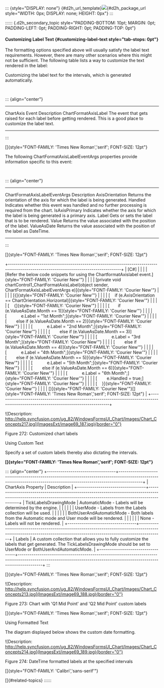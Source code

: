 ::: {style="DISPLAY: none"}
[](ms-xhelp:///?Id=d2h_url_template){#d2h_url_template}![](!package_url!){#d2h_package_url style="WIDTH: 0px; DISPLAY: none; HEIGHT: 0px"}
:::

:::::: {.d2h_secondary_topic style="PADDING-BOTTOM: 10pt; MARGIN: 0pt; PADDING-LEFT: 0pt; PADDING-RIGHT: 0pt; PADDING-TOP: 0pt"}
#### Customizing Label Text {#customizing-label-text style="tab-stops: 0pt"}

The formatting options specified above will usually satisfy the label text requirements. However, there are many other scenarios where this might not be sufficient. The following table lists a way to customize the text rendered in the label:

Customizing the label text for the intervals, which is generated automatically.

 

::: {align="center"}
  ---------------------- ----------------------------------------------------------------------------------------------------------------------
  ChartAxis Event        Description
  ChartFormatAxisLabel   The event that gets raised for each label before getting rendered. This is a good place to customize the label text.
  ---------------------- ----------------------------------------------------------------------------------------------------------------------
:::

[]{style="FONT-FAMILY: 'Times New Roman','serif'; FONT-SIZE: 12pt"} 

The following ChartFormatAxisLabelEventArgs properties provide information specific to this event:

 

::: {align="center"}
  ------------------------------- ------------------------------------------------------------------------------------------------
  ChartFormatAxisLabelEventArgs   Description
  AxisOrientation                 Returns the orientation of the axis for which the label is being generated.
  Handled                         Indicates whether this event was handled and no further processing is required from the chart.
  IsAxisPrimary                   Indicates whether the axis for which the label is being generated is a primary axis.
  Label                           Gets or sets the label that is to be rendered.
  Value                           Returns the value associated with the position of the label.
  ValueAsDate                     Returns the value associated with the position of the label as DateTime.
  ------------------------------- ------------------------------------------------------------------------------------------------
:::

[]{style="FONT-FAMILY: 'Times New Roman','serif'; FONT-SIZE: 12pt"} 

+---------------------------------------------------------------------------------------------------------------------------------------+
| \[C#\]                                                                                                                                |
|                                                                                                                                       |
| [Refer the below code snippets for using the ChartformatAxislabel event.]{style="FONT-FAMILY: 'Courier New'"}                         |
|                                                                                                                                       |
| [private void chartControl1_ChartFormatAxisLabel(object sender, ChartFormatAxisLabelEventArgs e)]{style="FONT-FAMILY: 'Courier New'"} |
|                                                                                                                                       |
| [{]{style="FONT-FAMILY: 'Courier New'"}                                                                                               |
|                                                                                                                                       |
| [    if (e.AxisOrientation == ChartOrientation.Horizontal)]{style="FONT-FAMILY: 'Courier New'"}                                       |
|                                                                                                                                       |
| [    {]{style="FONT-FAMILY: 'Courier New'"}                                                                                           |
|                                                                                                                                       |
| [       if (e.ValueAsDate.Month == 1)]{style="FONT-FAMILY: 'Courier New'"}                                                            |
|                                                                                                                                       |
| [            e.Label = \"1st Month\";]{style="FONT-FAMILY: 'Courier New'"}                                                            |
|                                                                                                                                       |
| [        else if (e.ValueAsDate.Month == 2)]{style="FONT-FAMILY: 'Courier New'"}                                                      |
|                                                                                                                                       |
| [            e.Label = \"2nd Month\";]{style="FONT-FAMILY: 'Courier New'"}                                                            |
|                                                                                                                                       |
| [        else if (e.ValueAsDate.Month == 3)]{style="FONT-FAMILY: 'Courier New'"}                                                      |
|                                                                                                                                       |
| [            e.Label = \"3rd Month\";]{style="FONT-FAMILY: 'Courier New'"}                                                            |
|                                                                                                                                       |
| [        else if (e.ValueAsDate.Month == 4)]{style="FONT-FAMILY: 'Courier New'"}                                                      |
|                                                                                                                                       |
| [            e.Label = \"4th Month\";]{style="FONT-FAMILY: 'Courier New'"}                                                            |
|                                                                                                                                       |
| [        else if (e.ValueAsDate.Month == 5)]{style="FONT-FAMILY: 'Courier New'"}                                                      |
|                                                                                                                                       |
| [            e.Label = \"5th Month\";]{style="FONT-FAMILY: 'Courier New'"}                                                            |
|                                                                                                                                       |
| [        else if (e.ValueAsDate.Month == 6)]{style="FONT-FAMILY: 'Courier New'"}                                                      |
|                                                                                                                                       |
| [            e.Label = \"6th Month\";]{style="FONT-FAMILY: 'Courier New'"}                                                            |
|                                                                                                                                       |
| [        e.Handled = true;]{style="FONT-FAMILY: 'Courier New'"}                                                                       |
|                                                                                                                                       |
| [    }]{style="FONT-FAMILY: 'Courier New'"}                                                                                           |
|                                                                                                                                       |
| [}]{style="FONT-FAMILY: 'Courier New'"}[]{style="FONT-FAMILY: 'Times New Roman','serif'; FONT-SIZE: 12pt"}                            |
+---------------------------------------------------------------------------------------------------------------------------------------+

![Description: http://help.syncfusion.com/ug_82/WindowsFormsUI_Chart/Images/Chart_Concepts217.jpg](ImagesExt/image69_187.jpg){border="0"}

Figure 272: Customized chart labels

Using Custom Text

Specify a set of custom labels thereby also dictating the intervals.

**[]{style="FONT-FAMILY: 'Times New Roman','serif'; FONT-SIZE: 12pt"}** 

::: {align="center"}
+-----------------------------------+------------------------------------------------------------------------------------------------------------------------------------------------------------------------+
| ChartAxis Property                | Description                                                                                                                                                            |
+-----------------------------------+------------------------------------------------------------------------------------------------------------------------------------------------------------------------+
| TickLabelsDrawingMode             | AutomaticMode - Labels will be determined by the engine.                                                                                                               |
|                                   |                                                                                                                                                                        |
|                                   | UserMode - Labels from the Labels collection will be used.                                                                                                             |
|                                   |                                                                                                                                                                        |
|                                   | BothUserAndAutomaticMode - Both labels from the Automatic mode and User mode will be rendered.                                                                         |
|                                   |                                                                                                                                                                        |
|                                   | None - Labels will not be rendered.                                                                                                                                    |
+-----------------------------------+------------------------------------------------------------------------------------------------------------------------------------------------------------------------+
| Labels                            | A custom collection that allows you to fully customize the labels that get generated. The TickLabelsDrawingMode should be set to UserMode or BothUserAndAutomaticMode. |
+-----------------------------------+------------------------------------------------------------------------------------------------------------------------------------------------------------------------+
:::

[]{style="FONT-FAMILY: 'Times New Roman','serif'; FONT-SIZE: 12pt"} 

![Description: http://help.syncfusion.com/ug_82/WindowsFormsUI_Chart/Images/Chart_Concepts213.jpg](ImagesExt/image69_188.jpg){border="0"}

Figure 273: Chart with \'Q1 Mid Point\' and \'Q2 Mid Point\' custom labels

[]{style="FONT-FAMILY: 'Times New Roman','serif'; FONT-SIZE: 12pt"} 

Using Formatted Text

The diagram displayed below shows the custom date formatting.

![Description: http://help.syncfusion.com/ug_82/WindowsFormsUI_Chart/Images/Chart_Concepts214.jpg](ImagesExt/image69_189.jpg){border="0"}

Figure 274: DateTime formatted labels at the specified intervals

[]{style="FONT-FAMILY: 'Calibri','sans-serif'"} 

[]{#related-topics}
::::::
